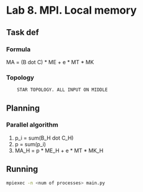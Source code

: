 # Lab 8. MPI. Local memory

## Task def

### Formula
MA = (B dot C) * ME + e * MT * MK

### Topology

```
    STAR TOPOLOGY. ALL INPUT ON MIDDLE

```

## Planning

### Parallel algorithm
1. p_i = sum(B_H dot C_H)
2. p = sum(p_i)
3. MA_H = p * ME_H + e * MT * MK_H

## Running

```bash
mpiexec -n <num of processes> main.py
```
